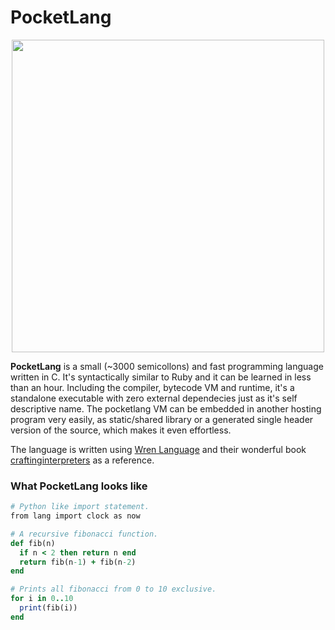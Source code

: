# PocketLang

<p align="center" >
<img src="https://user-images.githubusercontent.com/41085900/117528974-88fa8d00-aff2-11eb-8001-183c14786362.png" width="500" >
</p>

**PocketLang** is a small (~3000 semicollons) and fast programming language written in C. It's syntactically similar to Ruby and it can be learned in less than an hour. Including the compiler, bytecode VM and runtime, it's a standalone executable with zero external dependecies just as it's self descriptive name. The pocketlang VM can be embedded in another hosting program very easily, as static/shared library or a generated single header version of the source, which makes it even effortless.

The language is written using [Wren Language](https://wren.io/) and their wonderful book [craftinginterpreters](http://www.craftinginterpreters.com/) as a reference.

### What PocketLang looks like

```ruby
# Python like import statement.
from lang import clock as now

# A recursive fibonacci function.
def fib(n)
  if n < 2 then return n end
  return fib(n-1) + fib(n-2)
end

# Prints all fibonacci from 0 to 10 exclusive.
for i in 0..10
  print(fib(i))
end
```

